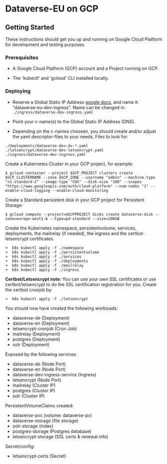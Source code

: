 # Dataverse-EU on GCP


## Getting Started

These instructions should get you up and running on Google Cloud Platform for development and testing purposes.
### Prerequisites

* A Google Cloud Platform (GCP) account and a Project running on GCP. 

* The 'kubectl' and 'gcloud' CLI installed locally.

### Deploying

* Reserve a Global Static IP Address [google docs](https://cloud.google.com/compute/docs/ip-addresses/reserve-static-external-ip-address), and name it: "dataverse-eu-dev-ingress". Name can be changed in: ```
./ingress/dataverse-dev-ingress.yaml```

* Point your c-name(s) to the Global Static IP Address (DNS).

* Depending on the c-names choosen, you should create and/or adjust the yaml descriptor-files to your needs. Files to look for:
```
./deployments/dataverse-dev-dv-*.yaml
./letsencrypt/dataverse-dev-letsencrypt.yaml
./ingress/dataverse-dev-ingress.yaml 
```


Create a Kubernetes Cluster in your GCP project, for example:

```
$ gcloud container --project $GCP_PROJECT clusters create $GCP_CLUSTERNAME --zone $GCP_ZONE --username "admin" --machine-type "n1-standard-2" --image-type "COS" --disk-size "100" --scopes "https://www.googleapis.com/auth/cloud-platform" --num-nodes "1" --enable-cloud-logging --enable-cloud-monitoring
```

Create a Standard persistent disk in your GCP project for Persistent Storage:

```
$ gcloud compute --project=$GCPPROJECT disks create dataverse-disk --zone=europe-west1-b --type=pd-standard --size=200GB
```

Create the Kubernetes namespace, persistentvolume, services, deployments, the mailrelay (if needed), the ingress and the certbot-letsencrypt certificates.


```
➜  k8s kubectl apply -f ./namespace
➜  k8s kubectl apply -f ./persistentvolume
➜  k8s kubectl apply -f ./services
➜  k8s kubectl apply -f ./deployments
➜  k8s kubectl apply -f ./mailrelay
➜  k8s kubectl apply -f ./ingress
```
**Certbot/Letsencrypt note:**
You can use your own SSL certificates or use certbot/letsencrypt to do the SSL certification registration for you. Create the certbot cronjob by: 

```
➜  k8s kubectl apply -f ./letsencrypt

```
You should now have created the following workloads:

* dataverse-de (Deployment)
* dataverse-en (Deployment)
* letsencrypt-cronjob (Cron Job)
* mailrelay (Deployment)
* postgres (Deployment)
* solr (Deployment)

Exposed by the following services:

* dataverse-de (Node Port)
* dataverse-en (Node Port)
* dataverse-dev-ingress-service (Ingress)
* letsencrypt	(Node Port)
* mailrelay (Cluster IP)
* postgres (Cluster IP)
* solr (Cluster IP)

PersistentVolumeClaims created:

 * dataverse-pvc	 (volume: dataverse-pv)
  * dataverse-storage (file storage)
  * solr-storage (index)
  * postgres-storage (Postgres database)
  * letsencrypt-storage (SSL certs & renewal info)

Secret/config:

* letsencrypt-certs (Secret)